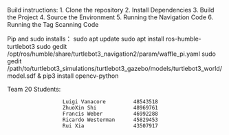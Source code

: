 Build instructions:
                      1. Clone the repository
                      2. Install Dependencies
                      3. Build the Project
                      4. Source the Environment
                      5. Running the Navigation Code
                      6. Running the Tag Scanning Code

Pip and sudo installs：
                      sudo apt update 
                      sudo apt install ros-humble-turtlebot3 
                      sudo gedit /opt/ros/humble/share/turtlebot3_navigation2/param/waffle_pi.yaml
                      sudo gedit /path/to/turtlebot3_simulations/turtlebot3_gazebo/models/turtlebot3_world/model.sdf &
                      pip3 install opencv-python


Team 20
Students: 

                      Luigi Vanacore         48543518
                      ZhuoXin Shi            48969761
                      Francis Weber          46992288
                      Ricardo Westerman      45829453
                      Rui Xia                43507917
